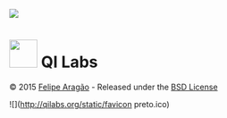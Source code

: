 ![](https://img.shields.io/codeclimate/github/f03lipe/qilabs.svg?style=flat-square)

# <img src="http://qilabs.org/static/images/bb-circle-lb-1024.png" width="50" /> <span>QI Labs</span>


© 2015 [Felipe Aragão](https://github.com/f03lipe) - Released under the [BSD License](https://raw.github.com/f03lipe/qilabs/master/LICENSE)

![](http://qilabs.org/static/favicon preto.ico)
